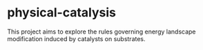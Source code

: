 # physical-catalysis
This project aims to explore the rules governing energy landscape modification induced by catalysts on substrates.

